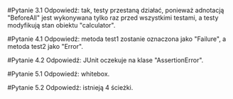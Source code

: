 #Pytanie 3.1
Odpowiedź: tak, testy przestaną działać, ponieważ adnotacją "BeforeAll" jest wykonywana tylko raz przed wszystkimi testami, a testy modyfikują stan obiektu "calculator". 

#Pytanie 4.1
Odpowiedź: metoda test1 zostanie oznaczona jako "Failure", a metoda test2 jako "Error".

#Pytanie 4.2
Odpowiedź: JUnit oczekuje na klase "AssertionError".

#Pytanie 5.1
Odpowiedź: whitebox.

#Pytanie 5.2
Odpowiedź: istnieją 4 ścieżki.